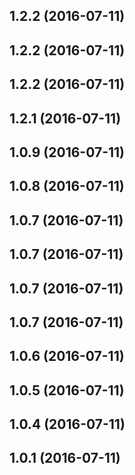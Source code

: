 <a name="1.2.2"></a>
## 1.2.2 (2016-07-11)



<a name="1.2.2"></a>
## 1.2.2 (2016-07-11)



<a name="1.2.2"></a>
## 1.2.2 (2016-07-11)



<a name="1.2.1"></a>
## 1.2.1 (2016-07-11)



<a name="1.0.9"></a>
## 1.0.9 (2016-07-11)



<a name="1.0.8"></a>
## 1.0.8 (2016-07-11)



<a name="1.0.7"></a>
## 1.0.7 (2016-07-11)



<a name="1.0.7"></a>
## 1.0.7 (2016-07-11)



<a name="1.0.7"></a>
## 1.0.7 (2016-07-11)



<a name="1.0.7"></a>
## 1.0.7 (2016-07-11)



<a name="1.0.6"></a>
## 1.0.6 (2016-07-11)



<a name="1.0.5"></a>
## 1.0.5 (2016-07-11)



<a name="1.0.4"></a>
## 1.0.4 (2016-07-11)



<a name="1.0.3"></a>
## 1.0.1 (2016-07-11)















